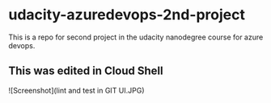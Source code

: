 # udacity-azuredevops-2nd-project
This is a repo for second project in the udacity nanodegree course for azure devops. 

## This was edited in Cloud Shell

![Screenshot](lint and test in GIT UI.JPG)
